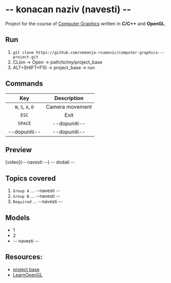 # -- konacan naziv (navesti) --
Project for the course of [Computer Graphics](https://matf-racunarska-grafika.github.io/) written in **C/C++** and **OpenGL**.

## Run
1. `git clone https://github.com/nemanja-rsumovic/computer-graphics---project.git`
2. CLion -> Open -> path/to/my/project_base
3. ALT+SHIFT+F10 -> project_base -> run

## Commands
| Key     | Description |
| :---:   | :---:       |
| `W`, `S`, `A`, `D` | Camera movement |
| `ESC` | Exit |
| `SPACE` | --dopuniti-- |
| --dopuniti-- | --dopuniti--

## Preview
[video](-- navesti --)
-- dodati --

## Topics covered
1. `Group A`
... --navesti --
2. `Group B`
... --navesti --
3. `Required`
... --navesti --

## Models
* 1
* 2
* -- navesti --

## Resources:
* [project base](https://github.com/matf-racunarska-grafika/project_base)
* [LearnOpenGL](https://learnopengl.com/)
